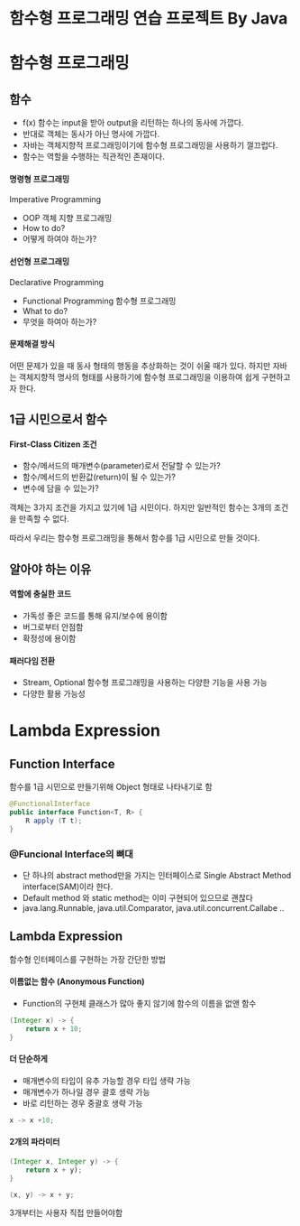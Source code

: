 # 함수형 프로그래밍 연습 프로젝트 By Java

# 함수형 프로그래밍

## 함수

- f(x) 함수는 input을 받아 output을 리턴하는 하나의 동사에 가깝다.
- 반대로 객체는 동사가 아닌 명사에 가깝다.
- 자바는 객체지향적 프로그래밍이기에 함수형 프로그래밍을 사용하기 껄끄럽다.
- 함수는 역할을 수행하는 직관적인 존재이다.

#### 명령형 프로그래밍
Imperative Programming

- OOP 객체 지향 프로그래밍
- How to do?
- 어떻게 하여야 하는가?

#### 선언형 프로그래밍
Declarative Programming

- Functional Programming 함수형 프로그래밍
- What to do?
- 무엇을 하여아 하는가?


#### 문제해결 방식

어떤 문제가 있을 때 동사 형태의 행동을 추상화하는 것이 쉬울 때가 있다.
하지만 자바는 객체지향적 명사의 형태를 사용하기에 함수형 프로그래밍을 이용하여 쉽게 구현하고자 한다.

## 1급 시민으로서 함수

#### First-Class Citizen 조건

- 함수/메서드의 매개변수(parameter)로서 전달할 수 있는가?
- 함수/메서드의 반환값(return)이 될 수 있는가?
- 변수에 담을 수 있는가?

객체는 3가지 조건을 가지고 있기에 1급 시민이다. 하지만 일반적인 함수는 3개의 조건을 만족할 수 없다. 

따라서 우리는 함수형 프로그래밍을 통해서 함수를 1급 시민으로 만들 것이다.

## 알아야 하는 이유

#### 역할에 충실한 코드
- 가독성 좋은 코드를 통해 유지/보수에 용이함
- 버그로부터 안점함
- 확정성에 용이함

#### 패러다임 전환
- Stream, Optional 함수형 프로그래밍을 사용하는 다양한 기능을 사용 가능
- 다양한 활용 가능성

# Lambda Expression

## Function Interface

함수를 1급 시민으로 만들기위해 Object 형태로 나타내기로 함
```java
@FunctionalInterface
public interface Function<T, R> {
    R apply (T t);
}
```

### @Funcional Interface의 뼈대

- 단 하나의 abstract method만을 가지는 인터페이스로 Single Abstract Method interface(SAM)이라 한다.
- Default method 와 static method는 이미 구현되어 있으므로 괜찮다
- java.lang.Runnable, java.util.Comparator, java.util.concurrent.Callabe ..


## Lambda Expression

함수형 인터페이스를 구현하는 가장 간단한 방법

#### 이름없는 함수 (Anonymous Function)
- Function의 구현체 클래스가 많아 좋지 않기에 함수의 이름을 없앤 함수 

```java
(Integer x) -> {
    return x + 10;
}
```

#### 더 단순하게

- 매개변수의 타입이 유추 가능할 경우 타입 생략 가능
- 매개변수가 하나일 경우 괄호 생략 가능
- 바로 리턴하는 경우 중괄호 생략 가능

```java
x -> x +10;
```

#### 2개의 파라미터

```java
(Integer x, Integer y) -> {
    return x + y);
}

(x, y) -> x + y;
```

3개부터는 사용자 직접 만들어야함